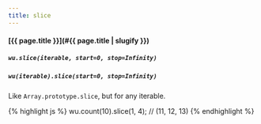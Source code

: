 ```yaml
---
title: slice
---
```

#### [{{ page.title }}](#{{ page.title | slugify }})
##### `wu.slice(iterable, start=0, stop=Infinity)`
##### `wu(iterable).slice(start=0, stop=Infinity)`

Like `Array.prototype.slice`, but for any iterable.

{% highlight js %}
wu.count(10).slice(1, 4);
// (11, 12, 13)
{% endhighlight %}
